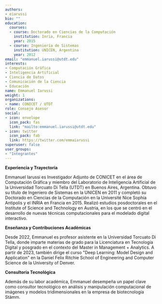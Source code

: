 ```yaml
---
authors:
- eiarussi
bio: ""
education:
  courses:
  - course: Doctorado en Ciencias de la Computación
    institution: Inria, Francia
    year: 2015
  - course: Ingeniería de Sistemas
    institution: UNICEN, Argentina
    year: 2012
email: "emmanuel.iarussi@utdt.edu"
interests:
- Computación Gráfica
- Inteligencia Artificial
- Ciencia de Datos
- Comunicación de la Ciencia
- Educación
name: Emmanuel Iarussi
weight: 1
organizations:
- name: CONICET / UTDT
role: Consejo Asesor
social:
- icon: envelope
  icon_pack: fas
  link: "mailto:emmanuel.iarussi@utdt.edu"
- icon: twitter
  icon_pack: fab
  link: https://twitter.com/emmaiarussi
superuser: false
user_groups:
- "Integrantes"
---
```


**Experiencia y Trayectoria**

Emmanuel Iarussi es Investigador Adjunto de CONICET en el área de Computación Gráfica y miembro del Laboratorio de Inteligencia Artificial de la Universidad Torcuato Di Tella (UTDT) en Buenos Aires, Argentina. 
Obtuvo su título de Ingeniero de Sistemas en la UNICEN en 2011 y completó su Doctorado en Ciencias de la Computación en la Université Nice Sophia Antipolis y el INRIA en Francia en 2015. 
Realizó estudios posdoctorales en el Institute of Science and Technology en Austria, en los que se centró en el desarrollo de nuevas técnicas computacionales para el modelado digital interactivo.

**Enseñanza y Contribuciones Académicas**

Desde 2022, Emmanuel es profesor asistente en la Universidad Torcuato Di Tella, donde imparte materias de grado para la Licenciatura en Tecnología Digital y posgrado en el contexto del Master in Management + Analytics. 
A partir de 2023, también dirige el curso "Deep Learning: Model Design and Application" en la Daniel Felix Ritchie School of Engineering and Computer Science de la University of Denver.

**Consultoría Tecnológica**

Además de su labor académica, Emmanuel desempeña un papel clave como consultor tecnológico en análisis y manipulación computacional de imágenes y modelos tridimensionales en la empresa de biotecnología Stämm.
